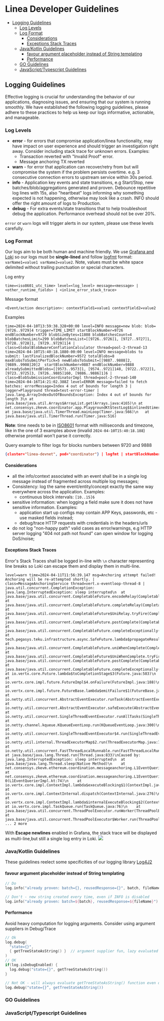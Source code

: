 # Linea Developer Guidelines <!-- omit in toc -->

<!--
ToC can be automatically updated with:
A) VC Code "Markdown All In One" plugin - https://marketplace.visualstudio.com/items?itemName=yzhang.markdown-all-in-one#table-of-contents
B) IntelliJ - https://www.jetbrains.com/help/idea/markdown.html#table-of-contents
-->

- [Logging Guidelines](#logging-guidelines)
  - [Log Levels](#log-levels)
  - [Log Format](#log-format)
    - [Considerations](#considerations)
    - [Exceptions Stack Traces](#exceptions-stack-traces)
  - [Java/Kotlin Guidelines](#javakotlin-guidelines)
    - [favour argument placeholder instead of String templating](#favour-argument-placeholder-instead-of-string-templating)
    - [Performance](#performance)
  - [GO Guidelines](#go-guidelines)
  - [JavaScript/Typescript Guidelines](#javascripttypescript-guidelines)

## Logging Guidelines

Effective logging is crucial for understanding the behavior of our applications, diagnosing issues, and ensuring that our system is running smoothly. We have established the following logging guidelines, please adhere to these practices to help us keep our logs informative, actionable, and manageable.

### Log Levels
- **error** - for errors that compromise application/linea functionality, may have impact on user experience and should trigger an investigation right away. Consider including stack trace for unknown errors. Examples:
  - Transaction reverted with "Invalid Proof" error.
  - Message anchoring TX reverted
- **warn** - for error that application can recover/retry from but will compromise the system if the problem persists overtime. e.g. 3 consecutive connection errors to upstream service within 30s period.
- **info** - Application key events and state transitions, e.g Start/Stop, new batches/blob/aggregations generated and proven. Debounce repetitive log lines with 15s, also "heartbeat" logs informing why something expected is not happening, otherwise may look like a crash. INFO should offer the right amount of logs to Production.
- **debug** - For extra events/state transitions that to help troubleshoot debug the application. Performance overhead should not be over 20%.

`error` or `warn` logs will trigger alerts in our system, please use these levels carefully.


### Log Format
Our logs aim to be both human and machine friendly. We use [Grafana and Loki](https://grafana.com/docs/loki/latest/query/log_queries/#logfmt) so our logs must be **single-lined** and follow [logfmt](https://brandur.org/logfmt) format: `varName1=value1 varName2=value2`. Note, values must be white space delimited without trailing punctuation or special characters.

Log entry
```
time=<iso8601_utc_time> level=<log_level> message=<message> | <other_runtime_fields> | <inline_error_stack_trace>
```

Message format
```
<Event/action description>: contextField1=value1 contextField2=value2
```

Examples
```syslog
time=2024-04-10T13:59:38.328+00:00 level=INFO message=new blob: blob=[9726..9729]4 trigger=TIME_LIMIT startBlockNumber=9726 endBlockNumber=9729 blobSizeBytes=11808 blobBatchesCount=4 blobBatchesLimit=299 blobBatchesList=[[9726..9726]1, [9727..9727]1, [9728..9728]1, [9729..9729]1]4 | class=GlobalBlobAwareConflationCalculator thread=pool-2-thread-13
time=2024-04-10T15:40:18.1880-00:00 level=INFO message=blobs to submit: lastFinalizedBlockNumber=9572 totalBlobs=8 maxBlobsToSubmitPerTick=5 newBlobsToSubmit=[[9887..9888]2,[9889..9908]20]2  startBlockNumber=9887 endBlockNumber=9888 alreadySubmittedBlobs=[[9573..9573]1, [9574..9721]148, [9722..9722]1, [9723..9725]3, [9726..9885]160, [9886..9886]1]6 | class=BlobSubmissionCoordinatorImpl thread=pool-2-thread-140
time=2024-04-16T14:21:02.388Z level=ERROR message=failed to fetch batches: errorMessage=Index 4 out of bounds for length 3 | logger=Playground thread=test-error-timer | java.lang.ArrayIndexOutOfBoundsException: Index 4 out of bounds for length 3\n	at java.base/java.util.Arrays$ArrayList.get(Arrays.java:4165)\n	at net.consensys.zkevm.coordinator.app.PlaygroundKt$testLog$$inlined$timer$2.run(Timer.kt:151)\n	at java.base/java.util.TimerThread.mainLoop(Timer.java:566)\n	at java.base/java.util.TimerThread.run(Timer.java:516)
```
**Note**: time needs to be in [ISO8601](https://en.wikipedia.org/wiki/ISO_8601) format with milliseconds and timezone, like in the one of 3 examples above (invalid `2024-04-10T15:40:18.188`) otherwise promtail won't parse it correctly.

Query example to filter logs for blocks numbers between 9720 and 9888
```json
{cluster="linea-devnet", pod="coordinator"} | logfmt | startBlockNumber >= 9720 and endBlockNumber <= 9888
```


#### Considerations
- all the info/context associated with an event shall be in a single log message instead of fragmented across multiple log messages;
- Consistency: log the same event/entity/concept exactly the same way everywhere across the application. Examples:
  - continuous block intervals: `[10..15]6`
- sensitive information: when logging a field make sure it does not have sensitive information. Examples:
  - application start up configs may contain APP Keys, passwords, etc - use masked fields instead;
  - debug/trace HTTP requests with credentials in the headers/urls
- do not log "non-happy path" valid cases as error/warnings, e.g HTTP server logging "404 not path not found" can open window for logging DoS/noise;

#### Exceptions Stack Traces

Error's Stack Traces shall be logged in-line with `\n` character representing line breaks so Loki can escape them and display them in multi-line.

```syslog
level=warn time=2024-04-11T11:56:39.147 msg=Anchoring attempt failed! Anchoring will be re-attempted shortly. | class=MessageAnchoringService thread=vert.x-eventloop-thread-8 | java.util.concurrent.CompletionException: java.lang.InterruptedException: sleep interrupted\n	at java.base/java.util.concurrent.CompletableFuture.encodeRelay(CompletableFuture.java:368)\n	at java.base/java.util.concurrent.CompletableFuture.completeRelay(CompletableFuture.java:377)\n	at java.base/java.util.concurrent.CompletableFuture$UniRelay.tryFire(CompletableFuture.java:1097)\n	at java.base/java.util.concurrent.CompletableFuture.postComplete(CompletableFuture.java:510)\n	at java.base/java.util.concurrent.CompletableFuture.completeExceptionally(CompletableFuture.java:2162)\n	at tech.pegasys.teku.infrastructure.async.SafeFuture.lambda$propagateResult$3(SafeFuture.java:146)\n	at java.base/java.util.concurrent.CompletableFuture.uniWhenComplete(CompletableFuture.java:863)\n	at java.base/java.util.concurrent.CompletableFuture$UniWhenComplete.tryFire(CompletableFuture.java:841)\nat java.base/java.util.concurrent.CompletableFuture.postComplete(CompletableFuture.java:510)\n	at java.base/java.util.concurrent.CompletableFuture.completeExceptionally(CompletableFuture.java:2162)\n	at io.vertx.core.Future.lambda$toCompletionStage$3(Future.java:583)\n	at io.vertx.core.impl.future.FutureImpl$4.onFailure(FutureImpl.java:188)\n	at io.vertx.core.impl.future.FutureBase.lambda$emitFailure$1(FutureBase.java:75)\n	at io.netty.util.concurrent.AbstractEventExecutor.runTask(AbstractEventExecutor.java:173)\n	at io.netty.util.concurrent.AbstractEventExecutor.safeExecute(AbstractEventExecutor.java:166)\n	at io.netty.util.concurrent.SingleThreadEventExecutor.runAllTasks(SingleThreadEventExecutor.java:470)\n	at io.netty.channel.kqueue.KQueueEventLoop.run(KQueueEventLoop.java:300)\n	at io.netty.util.concurrent.SingleThreadEventExecutor$4.run(SingleThreadEventExecutor.java:997)\n	at io.netty.util.internal.ThreadExecutorMap$2.run(ThreadExecutorMap.java:74)\n	at io.netty.util.concurrent.FastThreadLocalRunnable.run(FastThreadLocalRunnable.java:30)\n	at java.base/java.lang.Thread.run(Thread.java:833)\nCaused by: java.lang.InterruptedException: sleep interrupted\n	at java.base/java.lang.Thread.sleep(Native Method)\n	at net.consensys.zkevm.ethereum.coordination.messageanchoring.L1EventQuerierImpl.collectEvents(L1EventQuerierImpl.kt:111)\n	at net.consensys.zkevm.ethereum.coordination.messageanchoring.L1EventQuerierImpl.getSendMessageEventsForAnchoredMessage$lambda-0(L1EventQuerierImpl.kt:74)\n	at io.vertx.core.impl.ContextImpl.lambda$executeBlocking$1(ContextImpl.java:190)\n	at io.vertx.core.impl.ContextInternal.dispatch(ContextInternal.java:276)\n	at io.vertx.core.impl.ContextImpl.lambda$internalExecuteBlocking$2(ContextImpl.java:209)\n	at io.vertx.core.impl.TaskQueue.run(TaskQueue.java:76)\n	at java.base/java.util.concurrent.ThreadPoolExecutor.runWorker(ThreadPoolExecutor.java:1136)\n	at java.base/java.util.concurrent.ThreadPoolExecutor$Worker.run(ThreadPoolExecutor.java:635)\n	... 2 more
```

With **Escape newlines** enabled in Grafana, the stack trace will be displayed as multi-line,but still a single log entry in Loki.
![](assets/grafana-loki-singleline-strack-trace-displayed-as-multiline.png)

### Java/Kotlin Guidelines

These guidelines reelect some specificities of our logging library [Log4J2](https://logging.apache.org/log4j/2.x/)

#### favour argument placeholder instead of String templating
```kotlin
// Do
log.info("already proven: batch={}, reusedResponse={}", batch, fileName)

// Don't - new string created every time, even if INFO is disabled
log.info("already proven: batch=${batch}, reusedResponse=${fileName}")
```

#### Performance
Avoid heavy computation for logging arguments. Consider using argument suppliers in Debug/Trace


```kotlin
// Ok
log.debug(
  "state={}",
  { getTreeStateAsString() }  // argument supplier fun, lazy evaluated
)
// OK
if(log.isDebugEnabled) {
  log.debug("state={}", getTreeStateAsString())
}

// Not OK - will always evaluate getTreeStateAsString() function even debug is not enabled
log.debug("state={}”, getTreeStateAsString())
```

### GO Guidelines

### JavaScript/Typescript Guidelines
